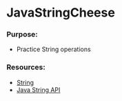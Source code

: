 # JavaStringCheese
### **Purpose:**
* Practice String operations

### **Resources:**
* [String](https://zipcoder.github.io/reveal-slides/string-and-string-builder.html#/)
* [Java String API](https://docs.oracle.com/javase/7/docs/api/java/lang/String.html)
